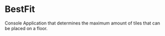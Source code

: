 # BestFit
Console Application that determines the maximum amount of tiles that can be placed on a floor.
